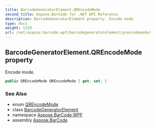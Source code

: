 ```yaml
---
title: BarcodeGeneratorElement.QREncodeMode
second_title: Aspose.BarCode for .NET API Reference
description: BarcodeGeneratorElement property. Encode mode
type: docs
weight: 1310
url: /net/aspose.barcode.wpf/barcodegeneratorelement/qrencodemode/
---
```

## BarcodeGeneratorElement.QREncodeMode property

Encode mode.

```csharp
public QREncodeMode QREncodeMode { get; set; }
```

### See Also

* enum [QREncodeMode](../../../aspose.barcode.generation/qrencodemode/)
* class [BarcodeGeneratorElement](../)
* namespace [Aspose.BarCode.WPF](../../../aspose.barcode.wpf/)
* assembly [Aspose.BarCode](../../../)


